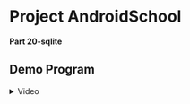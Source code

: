 # Project AndroidSchool 

**Part 20-sqlite**
## Demo Program
<details>
  <summary>Video</summary>

https://github.com/user-attachments/assets/8ad27557-9b19-40f2-b3bb-bde1e0d251d0

</details>
